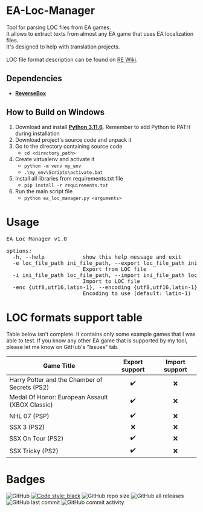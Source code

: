 # EA-Loc-Manager
Tool for parsing LOC files from EA games.<br>
It allows to extract texts from almost any EA game that uses EA localization files.<br>
It's designed to help with translation projects.<br><br>
LOC file format description can be found on [RE Wiki](https://rewiki.miraheze.org/wiki/EA_Games_LOC).

## Dependencies

* **[ReverseBox](https://github.com/bartlomiejduda/ReverseBox)**


## How to Build on Windows

1. Download and install  **[Python 3.11.6](https://www.python.org/downloads/release/python-3116/)**. Remember to add Python to PATH during installation
2. Download project's source code and unpack it
3. Go to the directory containing source code
   - ```cd <directory_path>```
4. Create virtualenv and activate it
   - ```python -m venv my_env```
   - ```.\my_env\Scripts\activate.bat```
5. Install all libraries from requirements.txt file
   - ```pip install -r requirements.txt```
6. Run the main script file
   - ```python ea_loc_manager.py <arguments>```
   
   
# Usage

<pre>
EA Loc Manager v1.0

options:
  -h, --help            show this help message and exit
  -e loc_file_path ini_file_path, --export loc_file_path ini_file_path
                        Export from LOC file
  -i ini_file_path loc_file_path, --import ini_file_path loc_file_path
                        Import to LOC file
  -enc {utf8,utf16,latin-1}, --encoding {utf8,utf16,latin-1}
                        Encoding to use (default: latin-1)
</pre>


# LOC formats support table

Table below isn't complete. It contains only some example games that I was able to test.
If you know any other EA game that is supported by my tool, please let me know on GitHub's
"Issues" tab.

| Game Title                                      | Export support      | Import support     |
|-------------------------------------------------|---------------------|--------------------|
| Harry Potter and the Chamber of Secrets (PS2)   | <center>✔️</center> | <center>❌</center> |
| Medal Of Honor: European Assault (XBOX Classic) | <center>✔️</center> | <center>❌</center> |
| NHL 07 (PSP)                                    | <center>✔️</center> | <center>❌</center> |
| SSX 3 (PS2)                                     | <center>❌</center>  | <center>❌</center> |
| SSX On Tour (PS2)                               | <center>✔️</center> | <center>❌</center> |
| SSX Tricky (PS2)                                | <center>✔️</center> | <center>❌</center> |


# Badges
![GitHub](https://img.shields.io/github/license/bartlomiejduda/EA-Loc-Manager?style=plastic)
[![Code style: black](https://img.shields.io/badge/code%20style-black-000000.svg)](https://github.com/psf/black)
![GitHub repo size](https://img.shields.io/github/repo-size/bartlomiejduda/EA-Loc-Manager?style=plastic)
![GitHub all releases](https://img.shields.io/github/downloads/bartlomiejduda/EA-Loc-Manager/total)
![GitHub last commit](https://img.shields.io/github/last-commit/bartlomiejduda/EA-Loc-Manager?style=plastic)
![GitHub commit activity](https://img.shields.io/github/commit-activity/y/bartlomiejduda/EA-Loc-Manager?style=plastic)
